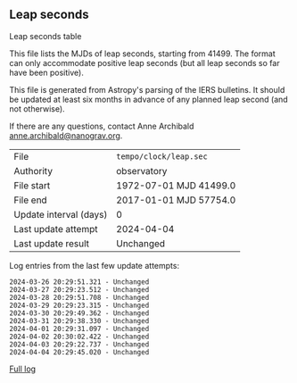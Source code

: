 
## Leap seconds

Leap seconds table

This file lists the MJDs of leap seconds, starting from 41499.
The format can only accommodate positive leap seconds (but all
leap seconds so far have been positive).

This file is generated from Astropy's parsing of the IERS
bulletins. It should be updated at least six months in advance
of any planned leap second (and not otherwise).

If there are any questions, contact Anne Archibald
<anne.archibald@nanograv.org>.

|     |     |
|:--- |:--- |
| File | `tempo/clock/leap.sec` |
| Authority | observatory |
| File start | 1972-07-01 MJD 41499.0 |
| File end | 2017-01-01 MJD 57754.0 |
| Update interval (days) | 0 |
| Last update attempt | 2024-04-04 |
| Last update result | Unchanged |

Log entries from the last few update attempts:
```
2024-03-26 20:29:51.321 - Unchanged
2024-03-27 20:29:23.512 - Unchanged
2024-03-28 20:29:51.708 - Unchanged
2024-03-29 20:29:23.315 - Unchanged
2024-03-30 20:29:49.362 - Unchanged
2024-03-31 20:29:38.330 - Unchanged
2024-04-01 20:29:31.097 - Unchanged
2024-04-02 20:30:02.422 - Unchanged
2024-04-03 20:29:22.737 - Unchanged
2024-04-04 20:29:45.020 - Unchanged
```
[Full log](https://raw.githubusercontent.com/ipta/pulsar-clock-corrections/main/log/tempo/clock/leap.sec.log)
